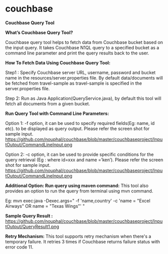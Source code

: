 # couchbase
**Couchbase Query Tool**

**What’s Couchbase Query Tool?**

Couchbase query tool helps to fetch data from Couchbase bucket based on the input query. It takes Couchbase N1QL query to a specified bucket as a command line parameter and print the query results back to the user. 

**How To Fetch Data Using Couchbase Query Tool:**

Step1 : Specify Couchbase server URL, username, password and bucket name in the resources/server.properties file. By default data/documents will be fetched from travel-sample as travel-sample is specified in the server.properties file.

Step 2: Run as Java Application(QueryService.java), by default this tool will fetch all documents from a given bucket.

**Run Query Tool with Command Line Parameters:**

Option 1: -f option, it can be used to specify required fields(Eg: name, id etc). to be displayed as query output.
Please refer the screen shot for sample input.
https://github.com/nouphal/couchbase/blob/master/couchbaseproject/InputOutput/CommandLineInput.png

Option 2: -c option, it can be used to provide specific conditions for the query retrieval (Eg : where id=xxx and name =’ken’). 
Please refer the screen shot for sample input.
https://github.com/nouphal/couchbase/blob/master/couchbaseproject/InputOutput/CommandLineInput.png

**Additional Option: Run query using maven command:**
This tool also provides an option to run the query from terminal using mvn command.

Eg: mvn exec:java -Dexec.args=" -f 'name,country' -c 'name = \"Excel Airways\" OR name = \"Texas Wings\"' "

**Sample Query Result :** https://github.com/nouphal/couchbase/blob/master/couchbaseproject/InputOutput/QueryResult1.png

**Retry Mechanism:**
This tool supports retry mechanism when there's a temporary failure. It retries 3 times if Couchbase returns failure status with error code 11.
